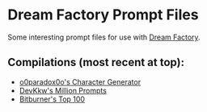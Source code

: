 # Dream Factory Prompt Files
Some interesting prompt files for use with [Dream Factory](https://github.com/rbbrdckybk/dream-factory).

## Compilations (most recent at top):

 * [o0paradox0o's Character Generator](compilations/20230513-reddit-o0paradox0o)
 * [DevKkw's Million Prompts](compilations/20230129-reddit-million-prompts)
 * [Bitburner's Top 100](compilations/20221218-reddit-bitburner)
 